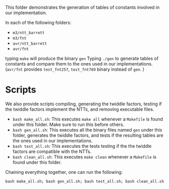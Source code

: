 
This folder demonstrates the generation of tables of constants involved in our implementation.

In each of the following folders:
- `m3/ntt_barrett`
- `m3/fnt`
- `avr/ntt_barrett`
- `avr/fnt`

typing
`make` will produce the binary `gen`
Typing `./gen` to generate tables of constants and compare them to the ones used in our implementations.
(`avr/fnt` provides `test_fnt257`, `test_fnt769` binary instead of `gen`. )

# Scripts

We also provide scripts compiling, generating the twiddle factors, testing if the twiddle factors implement the NTTs, and removing executable files.

- `bash make_all.sh`: This executes `make all` whenever a `Makefile` is found under this folder. Make sure to run this before others.
- `bash gen_all.sh`: This executes all the binary files named `gen` under this folder, generates the twiddle factors, and tests if the resulting tables are the ones used in our implementations.
- `bash test_all.sh`: This executes the tests testing if the the twiddle factors are compatible with the NTTs.
- `bash clean_all.sh`: This executes `make clean` whenever a `Makefile` is found under this folder.

Chaining everything together, one can run the following:
```
bash make_all.sh; bash gen_all.sh; bash test_all.sh; bash clean_all.sh
```


